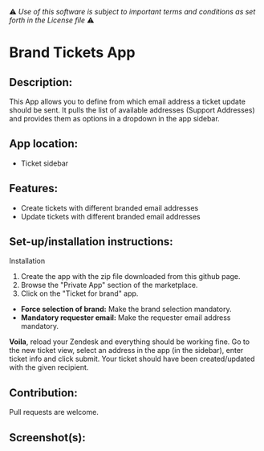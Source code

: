 :warning: *Use of this software is subject to important terms and conditions as set forth in the License file* :warning:

# Brand Tickets App

## Description:

This App allows you to define from which email address a ticket update should be sent. It pulls the list of available addresses (Support Addresses) and provides them as options in a dropdown in the app sidebar.

## App location:

* Ticket sidebar

## Features:

* Create tickets with different branded email addresses
* Update tickets with different branded email addresses

## Set-up/installation instructions:

Installation

1. Create the app with the zip file downloaded from this github page.
2. Browse the "Private App" section of the marketplace.
3. Click on the "Ticket for brand" app.

* **Force selection of brand:** Make the brand selection mandatory.
* **Mandatory requester email:** Make the requester email address mandatory.

**Voila**, reload your Zendesk and everything should be working fine. Go to the new ticket view, select an address in the app (in the sidebar), enter ticket info and click submit. Your ticket should have been created/updated with the given recipient.

## Contribution:

Pull requests are welcome.

## Screenshot(s):


